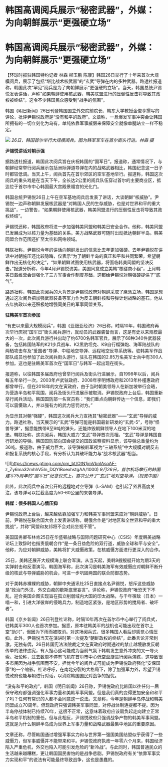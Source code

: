 # 韩国高调阅兵展示“秘密武器”，外媒：为向朝鲜展示“更强硬立场”

# 韩国高调阅兵展示“秘密武器”，外媒：为向朝鲜展示“更强硬立场”

【环球时报驻韩国特约记者 林森 柳玉鹏
陈康】韩国26日举行了十年来首次大规模阅兵，展示了包括“堪比战术核武器”的“玄武”导弹在内的多种武器。路透社报道称，韩国此次“罕见”阅兵是为了向朝鲜展示“更强硬的立场”。当天，韩国总统尹锡悦发表讲话，声称“如果朝鲜使用核武器，韩美联盟进行的压倒性反击将导致其政权被终结”。这令不少韩国民众感受到“战争的氛围”。

韩国《明日新闻》26日刊登韩国国立外交院前院长、韩东大学教授金俊亨撰写的评论，批评尹锡悦政府是“没有和平的政府”。文章称，一旦爆发军事冲突会让韩国所拥有的一切立刻化为乌有，单纯依靠军事威慑来保障安全就像单腿站立一样不稳定。

![](https://inews.gtimg.com/om_bt/ObHh1dvmy93A9ANoVxB_ZGmD2nMfr1xCqsnoz-O5e7YqUAA/1000)
_26日，韩国首尔举行大规模阅兵。图为韩军军车在首尔街头行进。林森 摄_

**尹锡悦讲话对朝示强**

据路透社报道，韩国此次阅兵旨在庆祝韩国的“国军日”。报道称，通常情况下，与朝鲜经常举行阅兵展示包括洲际弹道导弹在内的战略武器相比，韩国纪念这一日子时都较低调。当天上午，阅兵首先在首尔郊区的空军基地举行。报道称，韩国这次阅兵的重头戏是在当天下午，全长达2公里的阅兵队伍穿过首尔的主要商业区，抵达位于首尔市中心韩国最大宫殿景福宫的光化门。

韩国总统尹锡悦26日上午在空军基地阅兵后发表了讲话，大谈朝鲜“核威胁”。尹锡悦一边声称朝鲜发展核武器是“对韩国人民的生存威胁，也是对世界和平的重大挑战”，一边警告，“如果朝鲜使用核武器，韩美同盟进行的压倒性反击将导致其政权终结”。

尹锡悦还称，韩国政府将进一步加强韩美同盟和韩美日安全合作。他称，韩美同盟已发展成为以核力量为基础的关系。美方战略武器可随时出动抵达朝鲜半岛。韩美同盟合作范围还扩至太空和网络领域。

韩联社称，尹锡悦今年的讲话向朝鲜发出的信息比去年更加强硬。去年尹锡悦在讲话中对朝施压还比较隐晦，仅表示“为了朝鲜半岛的真正和平和共同繁荣，希望朝鲜作出无核化的决定”，“如果朝鲜试图使用核武器，将面临韩美同盟的坚决反击。”报道分析称，今年4月尹锡悦访美，美国同意成立美韩“核磋商小组”，上月韩美日戴维营会谈强化了三方军事合作制度基础，这都给尹锡悦对朝强硬提供了“底气”。

路透社称，韩国此次阅兵的大背景是尹锡悦政府对朝鲜采取了鹰派立场，韩国是想通过这次阅兵把加强武器装备等军力作为反击朝鲜核和导弹计划战略的基石。他从去年执政以来还积极地增强同美日的军事同盟关系。

**驻韩美军首次参加**

“有史以来最大规模阅兵”，韩国《亚细亚经济》26日称，时隔10年，韩国政府再次举行庆祝“国军日”街头阅兵游行，就动员的武器装备而言，这是有史以来规模最大的一次。此次阅兵游行共出动了约6700名韩军官兵，展示了68种340件武器装备，包括韩国陆军的K21步兵战车、K2黑豹坦克、K9自行榴弹炮、海军陆战队的两栖攻击车及“爱国者”导弹、中程地空导弹、远程地空反导系统等。驻韩美军作战部队成员也参加了此次阅兵街头游行，驻扎在韩国的2.85万名美军士兵中有300人参加。这也是驻韩美军首次在“国军日”与韩军一起出现在街头。

报道称，以往韩国多届政府也曾举行阅兵及街头行进展示，自1998年以后，阅兵每五年举行一次。2003年卢武铉政府、2008年李明博政府和2013年朴槿惠政府都曾举行。但在2018年的文在寅政府，由于当时朝美领导人在新加坡举行会晤，为营造半岛和平氛围，阅兵及街头行进展示被取消。尹锡悦政府上台后，韩国重新举行阅兵活动。韩国国防部一名官员称：“我们重点向朝鲜传达一个信息，即我们可以震慑敌人，并以强有力的武力惩罚对方。”

为显示其对朝“强硬”，韩国这次阅兵大力宣扬其“秘密武器”——“玄武”导弹的威力。路透社称，当天展示的“玄武”导弹可能是韩国最新研发的“玄武-5”，号称“怪兽导弹”，据悉能携带8至9吨的弹头，还能炸毁朝鲜领导人在地下100米深的地堡。韩联社称，这次阅兵，韩国大威力“玄武”导弹首次亮相。“玄武”导弹是韩国自行研发的导弹。韩国国防部向国会提交的国政监察资料显示，该导弹总重量约为36吨。报道称，由于威力巨大，该导弹被韩军视为“三轴系统”中大规模对朝反击和报复系统的核心手段，有分析认为其破坏能力与“战术核武器”相当。

![](https://inews.gtimg.com/om_bt/OtN1jmVbnlAsoAF-
z_Zy6ma32mhhV5In_DQYlBoexhstgAA/1000)
_9月26日，首尔机场举行的韩国建军75周年的“国军日”纪念仪式上，首次公开了“玄武”地对空导弹。（视觉中国）_

此外，此次阅兵中首次公开的远程地对空导弹（L-SAM）也引起了外界高度关注，该导弹可以拦截高度为50-60公里的来袭导弹。

**韩媒：很多韩国人心情压抑**

尹锡悦政府上台后，越来越依靠加强军力和韩美军事同盟来应对“朝鲜威胁”。日前，尹锡悦在联合国大会上发表讲话称，朝俄合作是“对地区和全世界和平的重大挑战”，并称“同盟和友邦将不会对此坐视不管”。

美国国务卿布林肯25日在华盛顿战略与国际问题研究中心（CSIS）年度韩美战略论坛上致辞时也指责俄朝合作“是一条日益危险的双行道，威胁全球和平与安全”。他称，为应对朝鲜威胁，美韩将扩大威慑政策，在核威慑方面进行更深入的合作。

25日，美韩还展开大规模海上联合军演。从当天起，美韩9艘舰艇开始为期3天的实弹射击和反潜演习。韩国海军称，此次演习是韩美海军有效威慑应对朝鲜不断升级的核武与导弹威胁的机会，可进一步巩固两国的联合防御态势。

对于美韩赤裸裸的威胁，朝鲜中央通讯社25日直接点名尹锡悦，怒斥这些威胁是“政治门外汉、外交白痴的歇斯底里妄言”。评论称，尹锡悦政府“唯恐天下不乱，迎合美国企图实现旨在孤立削弱域内大国的印太战略，与千年宿敌（日本）一唱一和，引进大洋彼岸的侵略兵力，制造地区紧张，是地区形势的搅局者、破坏者”。

韩国《京乡新闻》26日刊登社论称，时隔10年再次在首尔市中心举行了阅兵式，驻韩美军300人也首次参加。据悉，原本驻韩美军的战机也可能出现在首尔上空“助兴”，但因为下雨而被取消。对这场阅兵式，很多韩国人看后却感觉心情压抑。此外，尹锡悦当天在演讲时第一次提及“朝鲜政权的终结”，此番言论非常刺激。无独有偶，26日韩国宪法法院裁定文在寅政府时期通过的禁止越境散发反朝传单的法律违宪，有人担心这可能成为当前气氛下韩朝发生意外冲突的又一导火索。社论称，过去数周不停有飞机在首尔市中心低空盘旋进行阅兵演练，这导致很多市民因为战争氛围而不安，担忧今年的阅兵式可能成为尹锡悦政府强化“安保国家”的一个缩影。社论呼吁，在南北分裂的大格局下，除了加强军力外，希望尹锡悦政府也能与朝进行对话，以消除韩国国民对战争的担忧。

“没有和平的政府”，韩国《明日新闻》26日称，尹锡悦政府比韩国以往任何一届保守政府都强调强化军事力量和美韩军事同盟。但是我们真的变得更加安全和和平了吗？任何有常识的人都不会同意这一说法。文章称，今年是朝鲜半岛停战和韩美同盟成立70周年。但现政府只强调韩美军事同盟，对停战体制连提都不提。因为半岛停战体制已持续70年，这很不正常，这意味着政府应该肩负起走向建立正常半岛和平机制的重任。但与此相反，尹锡悦政府只强调战争产物的韩美军事同盟。这就是为什么朝鲜半岛成为世界上军事力量和战略武器最集中地区的重要原因。

文章还称，尽管韩国通过增强军事实力和与世界第一强国美国结盟似乎获得了一些威慑力，但军事威慑并不能带来和平。尹锡悦政府执政一年零六个月来，韩国经济陷入严重危机，外交也陷入可能引发危险的“新冷战”。与此同时，韩国普通民众的生活越来越糟糕，更让韩国国民害怕的是战争悲剧。尹锡悦政府有关“依靠军事实力实现和平”的说法有可能最终导致战争，这也是愚蠢的。

